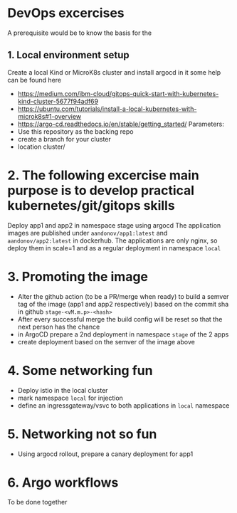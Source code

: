 # DevOps excercises
A prerequisite would be to know the basis for the 
## 1. Local environment setup
 Create a local Kind or MicroK8s cluster and install argocd in it
 some help can be found here
 - https://medium.com/ibm-cloud/gitops-quick-start-with-kubernetes-kind-cluster-5677f94adf69
 - https://ubuntu.com/tutorials/install-a-local-kubernetes-with-microk8s#1-overview	
 - https://argo-cd.readthedocs.io/en/stable/getting_started/ 
Parameters:
- Use this repository as the backing repo
- create a branch for your cluster
- location cluster/<clustername>
  
# 2. The following excercise main purpose is to develop practical kubernetes/git/gitops skills
   Deploy app1 and app2 in namespace stage using argocd
   The application images are published under `aandonov/app1:latest` and `aandonov/app2:latest` in dockerhub.
   The applications are only nginx, so deploy them in scale=1 and as a regular deployment in namespace `local`
# 3. Promoting the image
  - Alter the github action (to be a PR/merge when ready) to build a semver tag of the image (app1 and app2 respectively) based on the commit sha in github `stage-<vM.m.p>-<hash>`
  - After every successful merge the build config will be reset so that the next person has the chance 
  - in ArgoCD prepare a 2nd deployment in namespace `stage` of the 2 apps
  - create deployment based on the semver of the image above
# 4. Some networking fun
  - Deploy istio in the local cluster
  - mark namespace `local` for injection
  - define an ingressgateway/vsvc to both applications in `local` namespace 
# 5. Networking not so fun
  - Using argocd rollout, prepare a canary deployment for app1
# 6. Argo workflows
  To be done together
